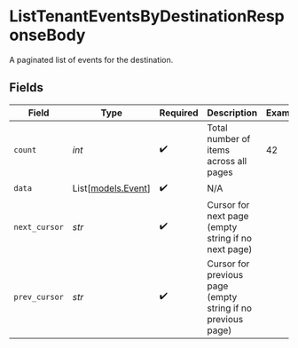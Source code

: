 # ListTenantEventsByDestinationResponseBody

A paginated list of events for the destination.


## Fields

| Field                                                       | Type                                                        | Required                                                    | Description                                                 | Example                                                     |
| ----------------------------------------------------------- | ----------------------------------------------------------- | ----------------------------------------------------------- | ----------------------------------------------------------- | ----------------------------------------------------------- |
| `count`                                                     | *int*                                                       | :heavy_check_mark:                                          | Total number of items across all pages                      | 42                                                          |
| `data`                                                      | List[[models.Event](../models/event.md)]                    | :heavy_check_mark:                                          | N/A                                                         |                                                             |
| `next_cursor`                                               | *str*                                                       | :heavy_check_mark:                                          | Cursor for next page (empty string if no next page)         |                                                             |
| `prev_cursor`                                               | *str*                                                       | :heavy_check_mark:                                          | Cursor for previous page (empty string if no previous page) |                                                             |